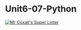 # Unit6-07-Python

[![Mr Coxall's Super Linter](https://github.com/ICS3U-Programming-ChristopherD/Unit6-07-Python/workflows/Mr%20Coxall's%20Super%20Linter/badge.svg)](https://github.com/ICS3U-Programming-ChristopherD/Unit6-07-Python/actions/)
